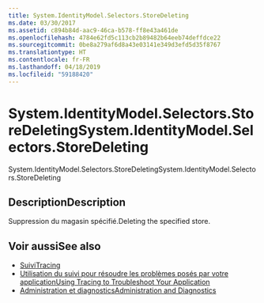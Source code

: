 ```yaml
---
title: System.IdentityModel.Selectors.StoreDeleting
ms.date: 03/30/2017
ms.assetid: c894b84d-aac9-46ca-b578-ff8e43a461de
ms.openlocfilehash: 4784e62fd5c113cb2b89482b64eeb74deffdce22
ms.sourcegitcommit: 0be8a279af6d8a43e03141e349d3efd5d35f8767
ms.translationtype: HT
ms.contentlocale: fr-FR
ms.lasthandoff: 04/18/2019
ms.locfileid: "59188420"
---
```

# <a name="systemidentitymodelselectorsstoredeleting"></a><span data-ttu-id="026ac-102">System.IdentityModel.Selectors.StoreDeleting</span><span class="sxs-lookup"><span data-stu-id="026ac-102">System.IdentityModel.Selectors.StoreDeleting</span></span>
<span data-ttu-id="026ac-103">System.IdentityModel.Selectors.StoreDeleting</span><span class="sxs-lookup"><span data-stu-id="026ac-103">System.IdentityModel.Selectors.StoreDeleting</span></span>  
  
## <a name="description"></a><span data-ttu-id="026ac-104">Description</span><span class="sxs-lookup"><span data-stu-id="026ac-104">Description</span></span>  
 <span data-ttu-id="026ac-105">Suppression du magasin spécifié.</span><span class="sxs-lookup"><span data-stu-id="026ac-105">Deleting the specified store.</span></span>  
  
## <a name="see-also"></a><span data-ttu-id="026ac-106">Voir aussi</span><span class="sxs-lookup"><span data-stu-id="026ac-106">See also</span></span>

- [<span data-ttu-id="026ac-107">Suivi</span><span class="sxs-lookup"><span data-stu-id="026ac-107">Tracing</span></span>](../../../../../docs/framework/wcf/diagnostics/tracing/index.md)
- [<span data-ttu-id="026ac-108">Utilisation du suivi pour résoudre les problèmes posés par votre application</span><span class="sxs-lookup"><span data-stu-id="026ac-108">Using Tracing to Troubleshoot Your Application</span></span>](../../../../../docs/framework/wcf/diagnostics/tracing/using-tracing-to-troubleshoot-your-application.md)
- [<span data-ttu-id="026ac-109">Administration et diagnostics</span><span class="sxs-lookup"><span data-stu-id="026ac-109">Administration and Diagnostics</span></span>](../../../../../docs/framework/wcf/diagnostics/index.md)
